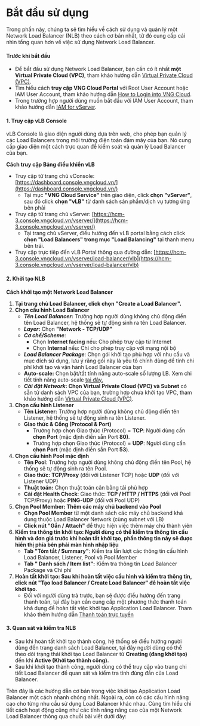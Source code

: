 # Bắt đầu sử dụng

Trong phần này, chúng ta sẽ tìm hiểu về cách sử dụng và quản lý một Network Load Balancer (NLB) theo cách cơ bản nhất, từ đó cung cấp cái nhìn tổng quan hơn về việc sử dụng Network Load Balancer.

#### Trước khi bắt đầu <a href="#gettingstarted-nlb-truockhibatdau" id="gettingstarted-nlb-truockhibatdau"></a>

* Để bắt đầu sử dụng Network Load Balancer, bạn cần có ít nhất **một Virtual Private Cloud (VPC)**, tham khảo hướng dẫn [Virtual Private Cloud (VPC)](../../network/virtual-private-cloud-vpc/).
* Tìm hiểu cách **truy cập VNG Cloud Portal** với Root User Account hoặc IAM User Account, tham khảo hướng dẫn [How to Login into VNG Cloud](../../../../identity-and-access-management-iam/cac-loai-dinh-danh-iam/tai-khoan-user-accounts/cach-dang-nhap-vao-vng-cloud.md).
* Trong trường hợp người dùng muốn bắt đầu với IAM User Account, tham khảo hướng dẫn [IAM for vServer](../../../../identity-and-access-management-iam/cach-phan-quyen-iam-cho-dich-vu-vng-cloud/iam-cho-vserver.md).

#### 1. Truy cập vLB Console <a href="#gettingstarted-nlb-1.truycapvlbconsole" id="gettingstarted-nlb-1.truycapvlbconsole"></a>

vLB Console là giao diện người dùng dựa trên web, cho phép bạn quản lý các Load Balancers trong môi trường điện toán đám mây của bạn. Nó cung cấp giao diện một cách trực quan để kiểm soát và quản lý Load Balancer của bạn.

**Cách truy cập Bảng điều khiển vLB**

* Truy cập từ trang chủ vConsole: [https://dashboard.console.vngcloud.vn/](https://dashboard.console.vngcloud.vn/)
  * Tại mục **"VNG Cloud Service"** trên giao diện, click **chọn "vServer"**, sau đó click **chọn "vLB"** từ danh sách sản phẩm/dịch vụ tương ứng bên phải
* Truy cập từ trang chủ vServer: [https://hcm-3.console.vngcloud.vn/vserver/](https://hcm-3.console.vngcloud.vn/vserver/)
  * Tại trang chủ vServer, điều hướng đến vLB portal bằng cách click **chọn "Load Balancers" trong mục "Load Balancing"** tại thanh menu bên trái.
* Truy cập trực tiêp đến vLB Portal thông qua đường dẫn: [https://hcm-3.console.vngcloud.vn/vserver/load-balancer/vlb](https://hcm-3.console.vngcloud.vn/vserver/load-balancer/vlb)

#### 2. Khởi tạo NLB <a href="#gettingstarted-nlb-2.khoitaonlb" id="gettingstarted-nlb-2.khoitaonlb"></a>

**Cách khởi tạo một Network Load Balancer**

1. **Tại trang chủ Load Balancer, click chọn "Create a Load Balancer".**
2. **Chọn cấu hình Load Balancer**
   * _**Tên Load Balancer**_**:** Trường hợp người dùng không chủ động điền tên Load Balancer, hệ thống sẽ tự động sinh ra tên Load Balancer.
   * _**Layer**_**:** Chọn **"Network - TCP/UDP"**
   * _**Cơ chế/Scheme**_:
     * Chọn **Internet facing** nếu: Cho phép truy cập từ Internet
     * Chọn **Internal** nếu: Chỉ cho phép truy cập với mạng nội bộ
   * _**Load Balancer Package**_: Chọn gói khởi tạo phù hợp với nhu cầu và mục đích sử dụng, lưu ý rằng gói này là yếu tố chính dùng để tính chi phí khởi tạo và vận hành Load Balancer của bạn
   * **Auto-scale:** Chọn bật/tắt tính năng auto-scale số lượng LB. Xem chi tiết tính năng auto-scale [tại đây.](../auto-scaling.md)
   * _**Cài đặt Network**_**: Chọn Virtual Private Cloud (VPC) và Subnet** có sẵn từ danh sách VPC của bạn, trường hợp chưa khởi tạo VPC, tham khảo hướng dẫn [Virtual Private Cloud (VPC)](../../network/virtual-private-cloud-vpc/).
3. **Chọn cấu hình Listener**
   * **Tên Listener:** Trường hợp người dùng không chủ động điền tên Listener, hệ thống sẽ tự động sinh ra tên Listener.
   * **Giao thức & Cổng (Protocol & Port)**
     * Trường hợp chọn Giao thức (Protocol) = **TCP**: Người dùng cần **chọn Port** (mặc định điền sẵn Port **80)**.
     * Trường hợp chọn Giao thức (Protocol) = **UDP**: Người dùng cần **chọn Port** (mặc định điền sẵn Port **53**).
4. **Chọn cấu hình Pool mặc định**
   * **Tên Pool**: Trường hợp người dùng không chủ động điền tên Pool, hệ thống sẽ tự động sinh ra tên Pool.
   * **Giao thức: TCP/Proxy** (đối với Listener TCP) hoặc **UDP** (đối với Listener UDP)
   * **Thuật toán:** Chọn thuật toán cân bằng tải phù hợp
   * **Cài đặt Health Check**: Giao thức: **TCP / HTTP / HTTPS** (đối với Pool TCP/Proxy) hoặc **PING-UDP** (đối với Pool UDP)
5. **Chọn Pool Member: Thêm các máy chủ backend vào Pool**
   * **Chọn Pool Member** từ một danh sách các máy chủ backend khả dụng thuộc Load Balancer Network (cùng subnet với LB)
   * **Click nút "Gắn / Attach"** để thực hiện việc thêm máy chủ thành viên
6. **Kiểm tra thông tin khởi tạo: Người dùng có thể kiểm tra thông tin cấu hình và đơn giá trước khi hoàn tất khởi tạo, phần thông tin này sẽ được hiển thị phía bên phải màn hình nhập liệu**
   * **Tab "Tóm tắt / Summary"**: Kiểm tra lần lượt các thông tin cấu hình Load Balancer, Listener, Pool và Pool Member
   * **Tab " Danh sách / Item list":** Kiểm tra thông tin Load Balancer Package và Chi phí
7. **Hoàn tất khởi tạo: Sau khi hoàn tất việc cấu hình và kiểm tra thông tin, click nút "Tạo load Balancer / Create Load Balancer" để hoàn tất việc khởi tạo.**
   * Đối với người dùng trả trước, bạn sẽ được điều hướng đến trang thanh toán, tại đây bạn cần cung cấp một phương thức thanh toán khả dụng để hoàn tất việc khởi tạo Application Load Balancer. Tham khảo thêm hướng dẫn [Thanh toán trực tuyến](../../../../quan-ly-hoa-don-chi-phi-and-tai-nguyen-tren-vng-cloud/trai-nghiem-billing-and-kenh-thanh-toan/ve-billing-and-payment/thanh-toan/thanh-toan-truc-tuyen.md)

#### 3. Quan sát và kiểm tra NLB <a href="#gettingstarted-nlb-3.quansatvakiemtranlb" id="gettingstarted-nlb-3.quansatvakiemtranlb"></a>

* Sau khi hoàn tất khởi tạo thành công, hệ thống sẽ điều hướng người dùng đến trang danh sách Load Balancer, tại đây người dùng có thể theo dõi trạng thái khởi tạo Load Balancer từ **Creating (đang khởi tạo)** đến khi **Active (Khởi tạo thành công).**
* Sau khi khởi tạo thành công, người dùng có thể truy cập vào trang chi tiết Load Balancer để quan sát và kiểm tra tính đúng đắn của Load Balancer.

Trên đây là các hướng dẫn cơ bản trong việc khởi tạo Application Load Balancer một cách nhanh chóng nhất. Ngoài ra, còn có các cấu hình nâng cao cho từng nhu cầu sử dụng Load Balancer khác nhau. Cùng tìm hiểu chi tiết cách hoạt động cũng như các tính năng nâng cao của một Network Load Balancer thông qua chuỗi bài viết dưới đây:

